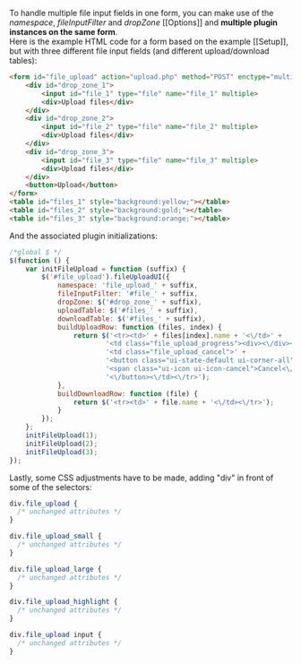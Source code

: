 To handle multiple file input fields in one form, you can make use of the *namespace*, *fileInputFilter* and *dropZone* [[Options]] and **multiple plugin instances on the same form**.  
Here is the example HTML code for a form based on the example [[Setup]], but with three different file input fields (and different upload/download tables):
```html
<form id="file_upload" action="upload.php" method="POST" enctype="multipart/form-data">
    <div id="drop_zone_1">
        <input id="file_1" type="file" name="file_1" multiple>
        <div>Upload files</div>
    </div>
    <div id="drop_zone_2">
        <input id="file_2" type="file" name="file_2" multiple>
        <div>Upload files</div>
    </div>
    <div id="drop_zone_3">
        <input id="file_3" type="file" name="file_3" multiple>
        <div>Upload files</div>
    </div>
    <button>Upload</button>
</form>
<table id="files_1" style="background:yellow;"></table>
<table id="files_2" style="background:gold;"></table>
<table id="files_3" style="background:orange;"></table>
```

And the associated plugin initializations:
```js
/*global $ */
$(function () {
    var initFileUpload = function (suffix) {
        $('#file_upload').fileUploadUI({
            namespace: 'file_upload_' + suffix,
            fileInputFilter: '#file_' + suffix,
            dropZone: $('#drop_zone_' + suffix),
            uploadTable: $('#files_' + suffix),
            downloadTable: $('#files_' + suffix),
            buildUploadRow: function (files, index) {
                return $('<tr><td>' + files[index].name + '<\/td>' +
                        '<td class="file_upload_progress"><div><\/div><\/td>' +
                        '<td class="file_upload_cancel">' +
                        '<button class="ui-state-default ui-corner-all" title="Cancel">' +
                        '<span class="ui-icon ui-icon-cancel">Cancel<\/span>' +
                        '<\/button><\/td><\/tr>');
            },
            buildDownloadRow: function (file) {
                return $('<tr><td>' + file.name + '<\/td><\/tr>');
            }
        });
    };
    initFileUpload(1);
    initFileUpload(2);
    initFileUpload(3);
});
```

Lastly, some CSS adjustments have to be made, adding "div" in front of some of the selectors:
```css
div.file_upload {
  /* unchanged attributes */
}

div.file_upload_small {
  /* unchanged attributes */
}

div.file_upload_large {
  /* unchanged attributes */
}

div.file_upload_highlight {
  /* unchanged attributes */
}

div.file_upload input {
  /* unchanged attributes */
}
```